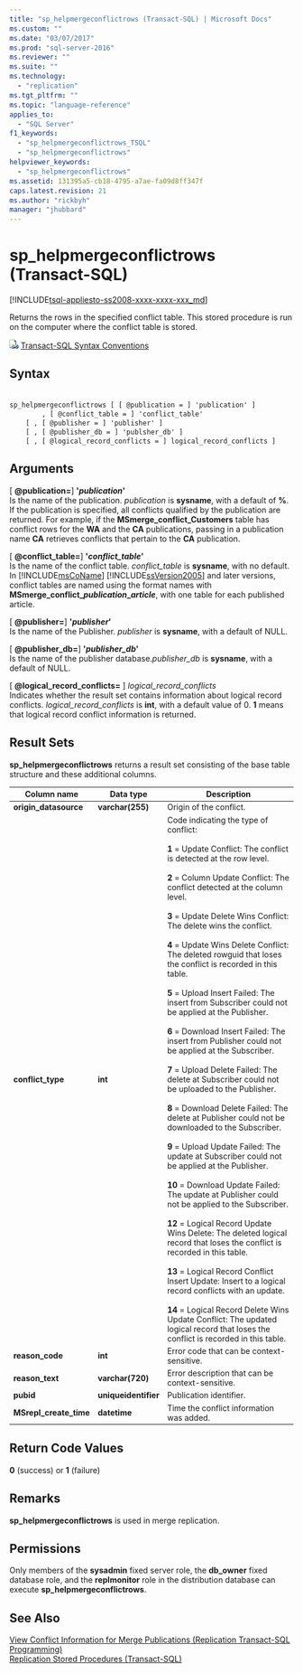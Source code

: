 ```yaml
---
title: "sp_helpmergeconflictrows (Transact-SQL) | Microsoft Docs"
ms.custom: ""
ms.date: "03/07/2017"
ms.prod: "sql-server-2016"
ms.reviewer: ""
ms.suite: ""
ms.technology: 
  - "replication"
ms.tgt_pltfrm: ""
ms.topic: "language-reference"
applies_to: 
  - "SQL Server"
f1_keywords: 
  - "sp_helpmergeconflictrows_TSQL"
  - "sp_helpmergeconflictrows"
helpviewer_keywords: 
  - "sp_helpmergeconflictrows"
ms.assetid: 131395a5-cb18-4795-a7ae-fa09d8ff347f
caps.latest.revision: 21
ms.author: "rickbyh"
manager: "jhubbard"
---
```

# sp_helpmergeconflictrows (Transact-SQL)
[!INCLUDE[tsql-appliesto-ss2008-xxxx-xxxx-xxx_md](../../../database-engine/configure/windows/includes/tsql-appliesto-ss2008-xxxx-xxxx-xxx-md.md)]

  Returns the rows in the specified conflict table. This stored procedure is run on the computer where the conflict table is stored.  
  
 ![Topic link icon](../../../database-engine/configure/windows/media/topic-link.gif "Topic link icon") [Transact-SQL Syntax Conventions](../../../t-sql/language-elements/transact-sql-syntax-conventions-transact-sql.md)  
  
## Syntax  
  
```  
  
sp_helpmergeconflictrows [ [ @publication = ] 'publication' ]  
        , [ @conflict_table = ] 'conflict_table'  
    [ , [ @publisher = ] 'publisher' ]   
    [ , [ @publisher_db = ] 'publsher_db' ]   
    [ , [ @logical_record_conflicts = ] logical_record_conflicts ]  
```  
  
## Arguments  
 [ **@publication=**] **'***publication***'**  
 Is the name of the publication. *publication* is **sysname**, with a default of **%**. If the publication is specified, all conflicts qualified by the publication are returned. For example, if the **MSmerge_conflict_Customers** table has conflict rows for the **WA** and the **CA** publications, passing in a publication name **CA** retrieves conflicts that pertain to the **CA** publication.  
  
 [ **@conflict_table=**] **'***conflict_table***'**  
 Is the name of the conflict table. *conflict_table* is **sysname**, with no default. In [!INCLUDE[msCoName](../../../advanced-analytics/r-services/tutorials/includes/msconame-md.md)] [!INCLUDE[ssVersion2005](../../../analysis-services/data-mining/includes/ssversion2005-md.md)] and later versions, conflict tables are named using the format names with **MSmerge_conflict_*publication*_*article***, with one table for each published article.  
  
 [ **@publisher=**] **'***publisher***'**  
 Is the name of the Publisher. *publisher* is **sysname**, with a default of NULL.  
  
 [ **@publisher_db=**] **'***publisher_db***'**  
 Is the name of the publisher database.*publisher_db* is **sysname**, with a default of NULL.  
  
 [ **@logical_record_conflicts=** ] *logical_record_conflicts*  
 Indicates whether the result set contains information about logical record conflicts. *logical_record_conflicts* is **int**, with a default value of 0. **1** means that logical record conflict information is returned.  
  
## Result Sets  
 **sp_helpmergeconflictrows** returns a result set consisting of the base table structure and these additional columns.  
  
|Column name|Data type|Description|  
|-----------------|---------------|-----------------|  
|**origin_datasource**|**varchar(255)**|Origin of the conflict.|  
|**conflict_type**|**int**|Code indicating the type of conflict:<br /><br /> **1** = Update Conflict: The conflict is detected at the row level.<br /><br /> **2** = Column Update Conflict: The conflict detected at the column level.<br /><br /> **3** = Update Delete Wins Conflict: The delete wins the conflict.<br /><br /> **4** = Update Wins Delete Conflict: The deleted rowguid that loses the conflict is recorded in this table.<br /><br /> **5** = Upload Insert Failed: The insert from Subscriber could not be applied at the Publisher.<br /><br /> **6** = Download Insert Failed: The insert from Publisher could not be applied at the Subscriber.<br /><br /> **7** = Upload Delete Failed: The delete at Subscriber could not be uploaded to the Publisher.<br /><br /> **8** = Download Delete Failed: The delete at Publisher could not be downloaded to the Subscriber.<br /><br /> **9** = Upload Update Failed: The update at Subscriber could not be applied at the Publisher.<br /><br /> **10** = Download Update Failed: The update at Publisher could not be applied to the Subscriber.<br /><br /> **12** = Logical Record Update Wins Delete: The deleted logical record that loses the conflict is recorded in this table.<br /><br /> **13** = Logical Record Conflict Insert Update: Insert to a logical record conflicts with an update.<br /><br /> **14** = Logical Record Delete Wins Update Conflict: The updated logical record that loses the conflict is recorded in this table.|  
|**reason_code**|**int**|Error code that can be context-sensitive.|  
|**reason_text**|**varchar(720)**|Error description that can be context-sensitive.|  
|**pubid**|**uniqueidentifier**|Publication identifier.|  
|**MSrepl_create_time**|**datetime**|Time the conflict information was added.|  
  
## Return Code Values  
 **0** (success) or **1** (failure)  
  
## Remarks  
 **sp_helpmergeconflictrows** is used in merge replication.  
  
## Permissions  
 Only members of the **sysadmin** fixed server role, the **db_owner** fixed database role, and the **replmonitor** role in the distribution database can execute **sp_helpmergeconflictrows**.  
  
## See Also  
 [View Conflict Information for Merge Publications &#40;Replication Transact-SQL Programming&#41;](../../../relational-databases/replication/view-conflict-information-for-merge-publications.md)   
 [Replication Stored Procedures &#40;Transact-SQL&#41;](../../../relational-databases/reference/system-stored-procedures/replication-stored-procedures-transact-sql.md)  
  
  